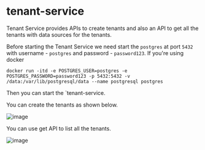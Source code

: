 # tenant-service
Tenant Service provides APIs to create tenants and also an API to get all the tenants with data sources for the tenants.

Before starting the Tenant Service we need start the `postgres` at port `5432` with username - `postgres` and password - `password123`. 
If you're using docker
  
  `docker run -itd -e POSTGRES_USER=postgres -e POSTGRES_PASSWORD=password123 -p 5432:5432 -v /data:/var/lib/postgresql/data --name postgresql postgres`

Then you can start the `tenant-service.

You can create the tenants as shown below.

![image](https://github.com/sancs890/tenant-service-2/assets/39801950/6434de09-9e02-47b2-8180-2758f8472f15)

You can use get API to list all the tenants.

![image](https://github.com/sancs890/tenant-service-2/assets/39801950/38bc678a-d40d-446f-aefd-599882ac18e3)





